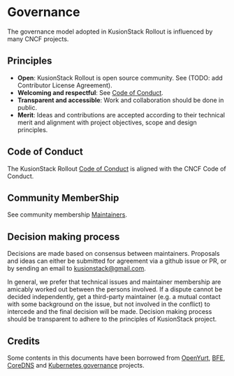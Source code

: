 # Governance

The governance model adopted in KusionStack Rollout is influenced by many CNCF projects.

## Principles

- **Open**: KusionStack Rollout is open source community. See (TODO: add Contributor License Agreement).
- **Welcoming and respectful**: See [Code of Conduct](https://github.com/cncf/foundation/blob/master/code-of-conduct.md).
- **Transparent and accessible**: Work and collaboration should be done in public.
- **Merit**: Ideas and contributions are accepted according to their technical merit
  and alignment with project objectives, scope and design principles.

## Code of Conduct

The KusionStack Rollout [Code of Conduct](CODE_OF_CONDUCT.md) is aligned with the CNCF Code of Conduct.

## Community MemberShip

See community membership [Maintainers](MAINTAINERS.md).

## Decision making process

Decisions are made based on consensus between maintainers.
Proposals and ideas can either be submitted for agreement via a github issue or PR,
or by sending an email to kusionstack@gmail.com.

In general, we prefer that technical issues and maintainer membership are amicably worked out between the persons involved.
If a dispute cannot be decided independently, get a third-party maintainer (e.g. a mutual contact with some background
on the issue, but not involved in the conflict) to intercede and the final decision will be made.
Decision making process should be transparent to adhere to the principles of KusionStack project.

## Credits

Some contents in this documents have been borrowed from [OpenYurt](https://github.com/openyurtio/openyurt/blob/master/GOVERNANCE.md), [BFE](https://github.com/bfenetworks/bfe/blob/develop/GOVERNANCE.md), [CoreDNS](https://github.com/coredns/coredns/blob/master/GOVERNANCE.md) and [Kubernetes governance](https://github.com/kubernetes/community/blob/master/governance.md) projects.
